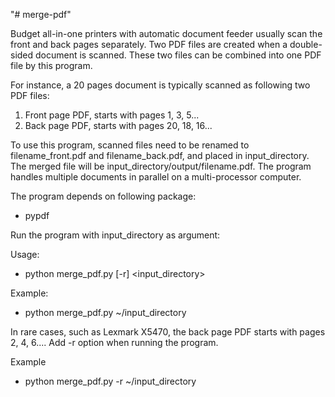 "# merge-pdf" 

Budget all-in-one printers with automatic document feeder usually scan the front and back pages separately.  Two PDF files are created when a double-sided document is scanned.  These two files can be combined into one PDF file by this program.

For instance, a 20 pages document is typically scanned as following two PDF files:
1. Front page PDF, starts with pages 1, 3, 5...
2. Back page PDF, starts with pages 20, 18, 16...

To use this program, scanned files need to be renamed to filename_front.pdf and filename_back.pdf, and placed in input_directory. The merged file will be input_directory/output/filename.pdf.  The program handles multiple documents in parallel on a multi-processor computer.

The program depends on following package:
- pypdf

Run the program with input_directory as argument:

Usage:
- python merge_pdf.py [-r] <input_directory>

Example:
- python merge_pdf.py ~/input_directory

In rare cases, such as Lexmark X5470, the back page PDF starts with pages 2, 4, 6....  Add -r option when running the program.

Example
- python merge_pdf.py -r ~/input_directory





